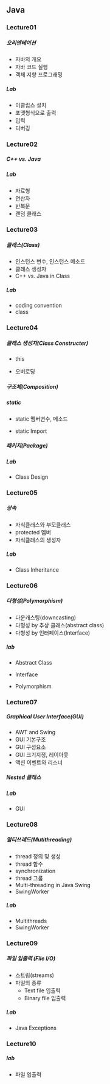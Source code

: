 ## Java

### Lecture01

##### 오리엔테이션

- 자바의 개요
- 자바 코드 실행
- 객체 지향 프로그래밍

##### Lab

- 이클립스 설치
- 포맷형식으로 출력
- 입력
- 디버깅

### Lecture02

##### C++ vs. Java

##### Lab

- 자료형
- 연산자
- 반복문
- 랜덤 클래스

### Lecture03

##### 클래스(Class)

- 인스턴스 변수, 인스턴스 메소드
- 클래스 생성자
- C++ vs. Java in Class

##### Lab

- coding convention
- class

### Lecture04

##### 클래스 생성자(Class Constructer) 

- this

- 오버로딩

##### 구조체(Composition)

##### static

- static 멤버변수, 메소드

- static Import

##### 패키지(Package)

##### Lab

- Class Design

### Lecture05

##### 상속

- 자식클래스와 부모클래스
- protected 멤버
- 자식클래스의 생성자

##### Lab

- Class Inheritance

### Lecture06

##### 다형성(Polymorphism)

- 다운캐스팅(downcasting)
- 다형성 by 추상 클래스(abstract class)
- 다형성 by 인터페이스(Interface)

##### lab

- Abstract Class


- Interface
- Polymorphism

### Lecture07

##### Graphical User Interface(GUI)

- AWT and Swing
- GUI 기본구조
- GUI 구성요소
- GUI 크기지정, 레이아웃
- 액션 이벤트와 리스너

##### Nested 클래스

##### Lab

- GUI

### Lecture08

##### 멀티쓰레드(Mutithreading)

- thread 정의 및 생성
- thread 함수
- synchronization
- thread 그룹
- Multi-threading in Java Swing
- SwingWorker

##### Lab

- Multithreads
- SwingWorker

### Lecture09

##### 파일 입출력 (File I/O)

- 스트림(streams)
- 파일의 종류
  - Text file 입출력
  - Binary file 입출력

##### Lab

- Java Exceptions

### Lecture10

##### lab

- 파일 입출력